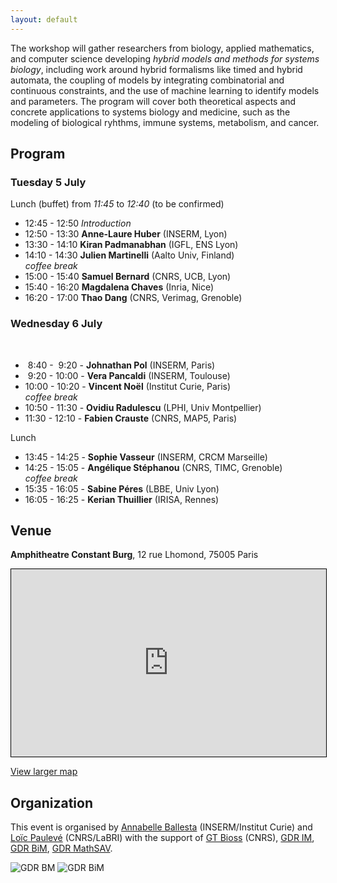 ```yaml
---
layout: default
---
```


The workshop will gather researchers from biology, applied mathematics, and computer science developing *hybrid models and methods for systems biology*, including work around hybrid formalisms like timed and hybrid automata, the coupling of models by integrating combinatorial and continuous constraints, and the use of machine learning to identify models and parameters.
The program will cover both theoretical aspects and concrete applications to systems biology and medicine, such as the modeling of biological ryhthms, immune systems, metabolism, and cancer.

## Program

### Tuesday 5 July

Lunch (buffet) from *11:45* to *12:40* (to be confirmed)

* 12:45 - 12:50 *Introduction*
* 12:50 - 13:30 **Anne-Laure Huber** (INSERM, Lyon)
* 13:30 - 14:10 **Kiran Padmanabhan** (IGFL, ENS Lyon)
* 14:10 - 14:30 **Julien Martinelli** (Aalto Univ, Finland)\
*coffee break*
* 15:00 - 15:40 **Samuel Bernard** (CNRS, UCB, Lyon)
* 15:40 - 16:20 **Magdalena Chaves** (Inria, Nice)
* 16:20 - 17:00 **Thao Dang** (CNRS, Verimag, Grenoble)

### Wednesday 6 July

 
-  8:40 -  9:20 - **Johnathan Pol** (INSERM, Paris)
-  9:20 - 10:00 - **Vera Pancaldi** (INSERM, Toulouse)
- 10:00 - 10:20 - **Vincent Noël** (Institut Curie, Paris)\
*coffee break*
- 10:50 - 11:30 - **Ovidiu Radulescu** (LPHI, Univ Montpellier)
- 11:30 - 12:10 - **Fabien Crauste** (CNRS, MAP5, Paris)

Lunch

- 13:45 - 14:25 - **Sophie Vasseur** (INSERM, CRCM Marseille)
- 14:25 - 15:05 - **Angélique Stéphanou** (CNRS, TIMC, Grenoble)\
*coffee break*
- 15:35 - 16:05 - **Sabine Péres** (LBBE, Univ Lyon)
- 16:05 - 16:25 - **Kerian Thuillier** (IRISA, Rennes)


## Venue

**Amphitheatre Constant Burg**, 12 rue Lhomond, 75005 Paris

<iframe width="100%" height="300" frameborder="0" scrolling="no" marginheight="0" marginwidth="0" src="https://www.openstreetmap.org/export/embed.html?bbox=2.3434057831764226%2C48.843220762337914%2C2.347885072231293%2C48.84478472278177&amp;layer=mapnik&amp;marker=48.84400274866488%2C2.3456454277038574" style="border: 1px solid black"></iframe>

[View larger map](https://www.openstreetmap.org/?mlat=48.84400&amp;mlon=2.34565#map=19/48.84400/2.34565)



## Organization

This event is organised by <a href="http://annabelle.ballesta.fr/">Annabelle Ballesta</a> (INSERM/Institut Curie) and <a href="https://loicpauleve.name">Loïc Paulevé</a> (CNRS/LaBRI) with the support of
<a href="http://bioss-cnrs.fr">GT Bioss</a> (CNRS), [GDR IM](https://www.gdr-im.fr/), [GDR BiM](https://www.gdr-bim.cnrs.fr/), [GDR MathSAV](https://mathsav.math.cnrs.fr/).

![GDR BM](/img/GDR-IM.png) ![GDR BiM](/img/GDR-BIM.png)
